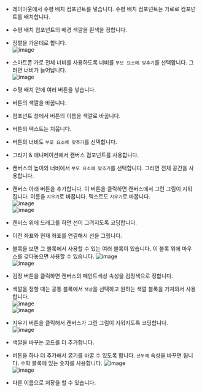 * 레이아웃에서 수평 배치 컴포넌트를 넣습니다. 수평 배치 컴포넌트는 가로로 컴포넌트를 배치합니다.
* 수평 배치 컴포넌트의 배경 색깔을 흰색을 정합니다.
* 정렬을 가운데로 합니다.   
![image](https://github.com/itple-sw/appinventer/assets/76088532/34510183-1d3a-402a-927a-0fd893bf3178)
* 스마트폰 가로 전체 너비를 사용하도록 너비를 ```부모 요소에 맞추기```를 선택합니다. 그러면 너비가 늘어납니다.   
![image](https://github.com/itple-sw/appinventer/assets/76088532/5fe6d8fb-ea93-4dab-b294-1993d729dac1)
* 수평 배치 안에 여러 버튼을 넣습니다. 
* 버튼의 색깔을 바꿉니다.
* 컴포넌트 창에서 버튼의 이름을 색깔로 바꿉니다.
* 버튼의 텍스트는 지웁니다.
* 버튼의 너비도 ```부모 요소에 맞추기```를 선택합니다.
* 그리기 & 애니메이션에서 캔버스 컴포넌트를 사용합니다.
* 캔버스의 높이와 너비에서 ```부모 요소에 맞추기```를 선택합니다. 그러면 전체 공간을 사용합니다.
* 캔버스 아래 버튼을 추가합니다. 이 버튼을 클릭하면 캔버스에서 그린 그림이 지워집니다. 이름을 ```지우기```로 바꿉니다. 텍스트도 ```지우기```로 바꿉니다.   
![image](https://github.com/itple-sw/appinventer/assets/76088532/8074b40d-7d9c-4dfb-8174-cbb2f72fa1f0)   
![image](https://github.com/itple-sw/appinventer/assets/76088532/7fd86fa0-19e8-448b-b4b8-a8f026907d66)

* 캔버스 위에 드래그를 하면 선이 그려지도록 코딩합니다.
* 이전 좌표와 현재 좌표를 연결해서 선을 그립니다.
* 블록을 보면 그 블록에서 사용할 수 있는 여러 블록이 있습니다. 이 블록 위에 마우스를 갖다놓으면 사용할 수 있습니다. 
![image](https://github.com/itple-sw/appinventer/assets/76088532/ddfb27bc-5977-4381-9edf-96ca248c20f4)   
![image](https://github.com/itple-sw/appinventer/assets/76088532/f7e1e937-e46f-4296-ba6d-cd08e2e9c602)
* 검정 버튼을 클릭하면 캔버스의 페인트색상 속성을 검정색으로 정합니다.
* 색깔을 정할 때는 공통 블록에서 ```색상```을 선택하고 원하는 색깔 블록을 가져와서 사용합니다.   
![image](https://github.com/itple-sw/appinventer/assets/76088532/cd064649-ff0d-40ba-a8ca-e581c13dc471)   
![image](https://github.com/itple-sw/appinventer/assets/76088532/da6ca281-9843-42f2-b486-f3e0ace0b925)
* 지우기 버튼을 클릭해서 캔버스가 그린 그림이 지워지도록 코딩합니다.   
![image](https://github.com/itple-sw/appinventer/assets/76088532/2d9d6704-d70f-4c8f-90d4-71747a3652ec)
* 색깔을 바꾸는 코드를 더 추가합니다.
* 버튼을 하나 더 추가해서 굵기를 바꿀 수 있도록 합니다. ```선두께``` 속성을 바꾸면 됩니다. 수학 블록에 있는 숫자를 사용합니다.
![image](https://github.com/itple-sw/appinventer/assets/76088532/ec0d2d5c-f55d-48b2-a0d7-6a27f29c07ea)   
![image](https://github.com/itple-sw/appinventer/assets/76088532/e1b6a1a6-e924-4623-b7b2-9b98be4b60b6)
* 다른 이름으로 저장을 할 수 있습니다.
